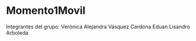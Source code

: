 # Momento1Movil
Integrantes del grupo: 
Verónica Alejandra Vásquez Cardona 
Eduan Lisandro Arboleda
